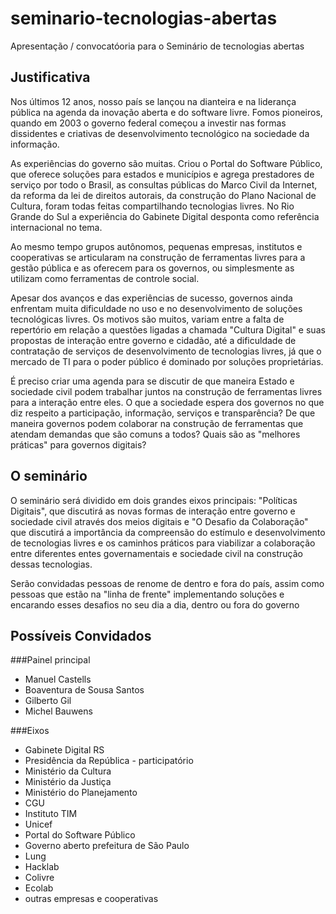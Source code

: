 seminario-tecnologias-abertas
=============================

Apresentação / convocatóoria para o Seminário de tecnologias abertas

Justificativa
-------------

Nos últimos 12 anos, nosso país se lançou na dianteira e na liderança pública na agenda da inovação aberta e do software livre. Fomos pioneiros, quando em 2003 o governo federal começou a investir nas formas dissidentes e criativas de desenvolvimento tecnológico na sociedade da informação.

As experiências do governo são muitas. Criou o Portal do Software Público, que oferece soluções para estados e municípios e agrega prestadores de serviço por todo o Brasil, as consultas públicas do Marco Civil da Internet, da reforma da lei de direitos autorais, da construção do Plano Nacional de Cultura, foram todas feitas compartilhando tecnologias livres. No Rio Grande do Sul a experiência do Gabinete Digital desponta como referência internacional no tema.

Ao mesmo tempo grupos autônomos, pequenas empresas, institutos e cooperativas se articularam na construção de ferramentas livres para a gestão pública e as oferecem para os governos, ou simplesmente as utilizam como ferramentas de controle social.

Apesar dos avanços e das experiências de sucesso, governos ainda enfrentam muita dificuldade no uso e no desenvolvimento de soluções tecnológicas livres. Os motivos são muitos, variam entre a falta de repertório em relação a questões ligadas a chamada "Cultura Digital" e suas propostas de interação entre governo e cidadão, até a dificuldade de contratação de serviços de desenvolvimento de tecnologias livres, já que o mercado de TI para o poder público é dominado por soluções proprietárias.

É preciso criar uma agenda para se discutir de que maneira Estado e sociedade civil podem trabalhar juntos na construção de ferramentas livres para a interação entre eles. O que a sociedade espera dos governos no que diz respeito a participação, informação, serviços e transparência? De que maneira governos podem colaborar na construção de ferramentas que atendam demandas que são comuns a todos? Quais são as "melhores práticas" para governos digitais? 


O seminário
-----------

O seminário será dividido em dois grandes eixos principais: "Políticas Digitais", que discutirá as novas formas de interação entre governo e sociedade civil através dos meios digitais e "O Desafio da Colaboração" que discutirá a importância da compreensão do estímulo e desenvolvimento de tecnologias livres e os caminhos práticos para viabilizar a colaboração entre diferentes entes governamentais e sociedade civil na construção dessas tecnologias.

Serão convidadas pessoas de renome de dentro e fora do país, assim como pessoas que estão na "linha de frente" implementando soluções e encarando esses desafios no seu dia a dia, dentro ou fora do governo


Possíveis Convidados
--------------------

###Painel principal
* Manuel Castells
* Boaventura de Sousa Santos
* Gilberto Gil
* Michel Bauwens

###Eixos
* Gabinete Digital RS
* Presidência da República - participatório
* Ministério da Cultura
* Ministério da Justiça
* Ministério do Planejamento
* CGU
* Instituto TIM
* Unicef
* Portal do Software Público
* Governo aberto prefeitura de São Paulo
* Lung
* Hacklab
* Colivre
* Ecolab
* outras empresas e cooperativas

